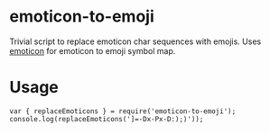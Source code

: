 # emoticon-to-emoji
Trivial script to replace emoticon char sequences with emojis. Uses [emoticon](https://github.com/wooorm/emoticon) for emoticon to emoji symbol map.

# Usage

```
var { replaceEmoticons } = require('emoticon-to-emoji');
console.log(replaceEmoticons(']=-Dx-Px-D:);)'));
```
